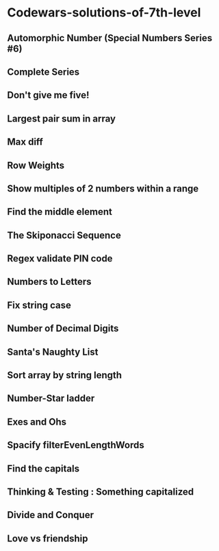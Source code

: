 # Codewars-solutions-of-7th-level

## Automorphic Number (Special Numbers Series #6)
## Complete Series
## Don't give me five!
## Largest pair sum in array 
## Max diff
## Row Weights
## Show multiples of 2 numbers within a range
## Find the middle element
## The Skiponacci Sequence
## Regex validate PIN code
## Numbers to Letters
## Fix string case
## Number of Decimal Digits
## Santa's Naughty List
## Sort array by string length
## Number-Star ladder
## Exes and Ohs
## Spacify filterEvenLengthWords
##  Find the capitals
## Thinking & Testing : Something capitalized
## Divide and Conquer
## Love vs friendship
